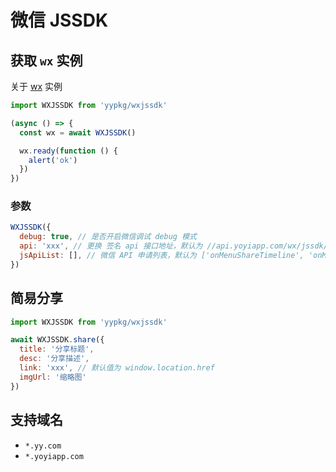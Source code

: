 # 微信 JSSDK

## 获取 `wx` 实例

关于 [wx](https://mp.weixin.qq.com/wiki?t=resource/res_main&id=mp1421141115) 实例

```js
import WXJSSDK from 'yypkg/wxjssdk'

(async () => {
  const wx = await WXJSSDK()

  wx.ready(function () {
    alert('ok')
  })
})
```

### 参数

```js
WXJSSDK({
  debug: true, // 是否开启微信调试 debug 模式
  api: 'xxx', // 更换 签名 api 接口地址，默认为 //api.yoyiapp.com/wx/jssdk/signature
  jsApiList: [], // 微信 API 申请列表，默认为 ['onMenuShareTimeline', 'onMenuShareAppMessage']
})
```

## 简易分享

```js
import WXJSSDK from 'yypkg/wxjssdk'

await WXJSSDK.share({
  title: '分享标题',
  desc: '分享描述',
  link: 'xxx', // 默认值为 window.location.href
  imgUrl: '缩略图'
})
```

## 支持域名

* `*.yy.com`
* `*.yoyiapp.com`
